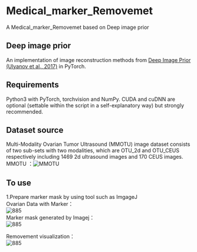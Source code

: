 # Medical_marker_Removemet  
A Medical_marker_Removemet based on Deep image prior  

## Deep image prior  
An implementation of image reconstruction methods from [Deep Image Prior (Ulyanov et al., 2017)](https://arxiv.org/abs/1711.10925) in PyTorch.  

## Requirements  
Python3 with PyTorch, torchvision and NumPy. CUDA and cuDNN are optional (settable within the script in a self-explanatory way) but strongly recommended.  

## Dataset source  
Multi-Modality Ovarian Tumor Ultrasound (MMOTU) image dataset consists of two sub-sets with two modalities, which are OTU_2d and OTU_CEUS respectively including 1469 2d ultrasound images and 170 CEUS images.  
MMOTU ：![MMOTU](https://github.com/cv516Buaa/MMOTU_DS2Net)

## To use
1.Prepare marker mask by using tool such as ImgageJ  
Ovarian Data with Marker：  
![885](https://github.com/Kinetics-JOJO/Medical_marker_Removemet/assets/52592905/fb0bf032-6484-4d14-8509-fd82c28f7389)  
Marker mask generated by Imagej：  
![885](https://github.com/Kinetics-JOJO/Medical_marker_Removemet/assets/52592905/2e74cabb-7d4f-4745-9b0c-4d02a7cbd5b9)  
  
Removement visualization：  
![885](https://github.com/Kinetics-JOJO/Medical_marker_Removemet/assets/52592905/656652fc-3881-48bf-930b-97c543d89e4f)
